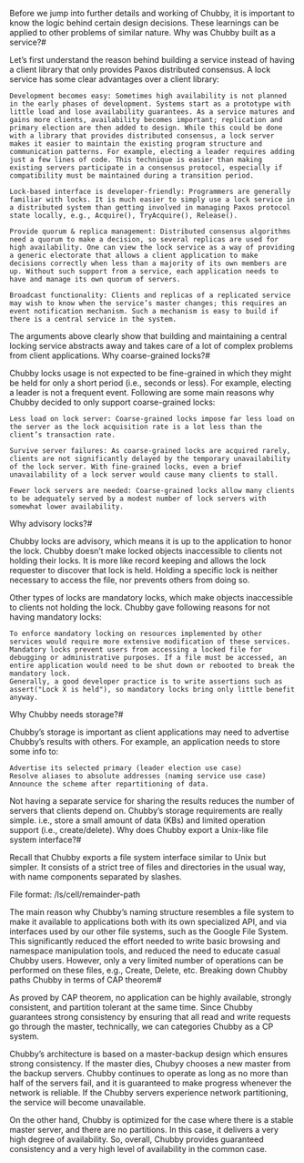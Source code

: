 Before we jump into further details and working of Chubby, it is important to know the logic behind certain design decisions. These learnings can be applied to other problems of similar nature.
Why was Chubby built as a service?#

Let’s first understand the reason behind building a service instead of having a client library that only provides Paxos distributed consensus. A lock service has some clear advantages over a client library:

    Development becomes easy: Sometimes high availability is not planned in the early phases of development. Systems start as a prototype with little load and lose availability guarantees. As a service matures and gains more clients, availability becomes important; replication and primary election are then added to design. While this could be done with a library that provides distributed consensus, a lock server makes it easier to maintain the existing program structure and communication patterns. For example, electing a leader requires adding just a few lines of code. This technique is easier than making existing servers participate in a consensus protocol, especially if compatibility must be maintained during a transition period.

    Lock-based interface is developer-friendly: Programmers are generally familiar with locks. It is much easier to simply use a lock service in a distributed system than getting involved in managing Paxos protocol state locally, e.g., Acquire(), TryAcquire(), Release().

    Provide quorum & replica management: Distributed consensus algorithms need a quorum to make a decision, so several replicas are used for high availability. One can view the lock service as a way of providing a generic electorate that allows a client application to make decisions correctly when less than a majority of its own members are up. Without such support from a service, each application needs to have and manage its own quorum of servers.

    Broadcast functionality: Clients and replicas of a replicated service may wish to know when the service’s master changes; this requires an event notification mechanism. Such a mechanism is easy to build if there is a central service in the system.

The arguments above clearly show that building and maintaining a central locking service abstracts away and takes care of a lot of complex problems from client applications.
Why coarse-grained locks?#

Chubby locks usage is not expected to be fine-grained in which they might be held for only a short period (i.e., seconds or less). For example, electing a leader is not a frequent event. Following are some main reasons why Chubby decided to only support coarse-grained locks:

    Less load on lock server: Coarse-grained locks impose far less load on the server as the lock acquisition rate is a lot less than the client’s transaction rate.

    Survive server failures: As coarse-grained locks are acquired rarely, clients are not significantly delayed by the temporary unavailability of the lock server. With fine-grained locks, even a brief unavailability of a lock server would cause many clients to stall.

    Fewer lock servers are needed: Coarse-grained locks allow many clients to be adequately served by a modest number of lock servers with somewhat lower availability.

Why advisory locks?#

Chubby locks are advisory, which means it is up to the application to honor the lock. Chubby doesn’t make locked objects inaccessible to clients not holding their locks. It is more like record keeping and allows the lock requester to discover that lock is held. Holding a specific lock is neither necessary to access the file, nor prevents others from doing so.

Other types of locks are mandatory locks, which make objects inaccessible to clients not holding the lock. Chubby gave following reasons for not having mandatory locks:

    To enforce mandatory locking on resources implemented by other services would require more extensive modification of these services.
    Mandatory locks prevent users from accessing a locked file for debugging or administrative purposes. If a file must be accessed, an entire application would need to be shut down or rebooted to break the mandatory lock.
    Generally, a good developer practice is to write assertions such as assert("Lock X is held"), so mandatory locks bring only little benefit anyway.

Why Chubby needs storage?#

Chubby’s storage is important as client applications may need to advertise Chubby’s results with others. For example, an application needs to store some info to:

    Advertise its selected primary (leader election use case)
    Resolve aliases to absolute addresses (naming service use case)
    Announce the scheme after repartitioning of data.

Not having a separate service for sharing the results reduces the number of servers that clients depend on. Chubby’s storage requirements are really simple. i.e., store a small amount of data (KBs) and limited operation support (i.e., create/delete).
Why does Chubby export a Unix-like file system interface?#

Recall that Chubby exports a file system interface similar to Unix but simpler. It consists of a strict tree of files and directories in the usual way, with name components separated by slashes.

File format: /ls/cell/remainder-path

The main reason why Chubby’s naming structure resembles a file system to make it available to applications both with its own specialized API, and via interfaces used by our other file systems, such as the Google File System. This significantly reduced the effort needed to write basic browsing and namespace manipulation tools, and reduced the need to educate casual Chubby users. However, only a very limited number of operations can be performed on these files, e.g., Create, Delete, etc.
Breaking down Chubby paths
Chubby in terms of CAP theorem#

As proved by CAP theorem, no application can be highly available, strongly consistent, and partition tolerant at the same time. Since Chubby guarantees strong consistency by ensuring that all read and write requests go through the master, technically, we can categories Chubby as a CP system.

Chubby’s architecture is based on a master-backup design which ensures strong consistency. If the master dies, Chubyy chooses a new master from the backup servers. Chubby continues to operate as long as no more than half of the servers fail, and it is guaranteed to make progress whenever the network is reliable. If the Chubby servers experience network partitioning, the service will become unavailable.

On the other hand, Chubby is optimized for the case where there is a stable master server, and there are no partitions. In this case, it delivers a very high degree of availability. So, overall, Chubby provides guaranteed consistency and a very high level of availability in the common case.
